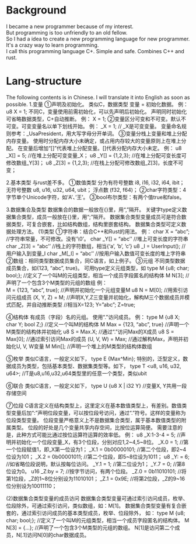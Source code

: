 # Background #

I became a new programmer because of my interest.  
But programming is too unfriendly to an old fellow.  
So I had a idea to create a new programming language for new programmer.  
It's a crazy way to learn programming.  
I call this programming language C+. Simple and safe. Combines C++ and rust.  
# Lang-structure #

The following contents is in Chinese. I will translate it into English as soon as possible.
1.变量
  ①声明及初始化。
类似C，数据类型 变量 = 初始化数据。
例：
u8 X = 1;
不同C，变量使用前需初始化，可以先声明后初始化。
声明同时初始化可省略数据类型，C+自动推断。
例： 
X = 1;
  ②变量区分可变和不可变。默认不可变。可变变量名以单下划线开始。
例：
_X = 1;  // _X是可变变量。
变量命名规则参考：_UsaPresident，用大写字母分开单词。
  ③变量分栈上变量和堆上分配内存变量。
使用时分配内存大小未确定，或占用内存较大的变量原则上在堆上分配。
在变量后增加“[]”代表堆上分配变量。[]代表分配内存大小未定。
例：
u8 _X[] = 5;  //在堆上分配可变变量_X；
u8 _Y[] = {1,2,3};  //在堆上分配可变长度可修改数组_Y[3]；
u8 _Z[3] = {1,2,3};  //在栈上分配可修改数组_Z[3]，长度不可变；

2.基本类型
与rust差不多。
①数值类型
分为有符号整数 i8, i16, i32, i64, ibit；
无符号整数 u8, u16, u32, u64, ubit；
浮点数 (f32, f64)；
②char字符类型：4字节单个Unicode字符，如’A’、’王’。
③bool布尔类型：有两个值true和false。

3.数据集合及类型
数据集合的数据一般放在{}里，用“,”隔开。
关键字type定义数据集合类型，成员一般放在{}里，用“;”隔开。
数据集合类型变量成员可是符合数据类型，可复合嵌套，比如结构数组，结构里嵌套结构。
数据集合类型可定义数据处理方法。
(1)类型
①字符串：结合C++和Rust的用法。
例：
      char X = “abc”;  //字符串常量，不可修改。没有’\0’。
    char _Y[] = “abc’’  //堆上可变长度的字符串
    char _Z[3] = “abc’’  //栈上的字符数组，相当{‘a’, ’b’, ’c’}
u8 _I = UserInput();  //用户输入到变量_I
char _M[_I] = “abc’’  //按用户输入数值可变长度的堆上字符串
②数组：相同类型数据成员集合，同C语言，如上例子。
③元组
不同类型数据成员集合，如{123, “abc”, true}。
可用type定义元组类型，如
  type M {u8; char; bool;};  //定义了一个叫M的元组类型，相当一个成员字段匿名的结构体
  M N[3];  //声明了一个包含3个M类型的元组的数组
    例：  
M = {123, “abc”, true};  //声明并初始化一个元组变量M
u8 N = M[0];  //用索引访问元组成员
(X, Y, Z) = M;  //声明X,Y,Z三变量并初始化，解构M三个数据成员并模式匹配，并自动推断类型
            //相当X=123; Y=”abc”; Z=true;

④结构体
  有成员（字段）名的元组。
  使用“.”访问成员。
例：
  type M {u8 X; char Y; bool Z;}  //定义一个叫M的结构体
  M Max = {123, “abc”, true}  //声明一个M类型的结构体并初始化
  u8 S = Max.X;  //通过“.”访问Max的X成员
  u8 S = Max[0];  //通过索引访问Max的成员
  (U, V, W) = Max;  //通过解构Max，声明并初始化U, V, W变量
  M Min[];  //声明一个堆上的M类型的结构体数组

⑤枚举
  类似C语言，一般定义如下，
    type E {Max^Min};
  特别的，泛型定义，数据成员为类型，包括基本类型、数据集类型等。如下，
    type T <u8, u16, u32, u64>;  //T是u8,u16,u32,u64类型里的任意一个类型，类似ubit

⑥联合
  类似C语言，一般定义如下，
type U {u8 X | i32 Y}  //变量X, Y共用一段存储空间

⑦位段
C语言定义在结构类型上，这里定义在基本数值类型上，有差别。数值类型变量后加“:”声明位段变量，可以按位段号访问，通过“.”符号。这样的变量称为位段类型变量。
位段变量严格意义上不是数据集合类型，属于基本数值类型的附属类型。
位段的好处是几个变量共享内存空间，比按位运算简便。
需要注意的是，此种方式可能比通过按位运算符运算的效率低。
例：
  u8 _X:1-3-4 = 5;  //声明并初始化一个位段变量_X，有3个位段，分别对应1,2~4,5~8位。
  _X.0 = 1;  //第一个位段赋值1，即_X第一位设为1；
  _X.1 = 0b00000101;  //第二个位段，即2~4位设为101；
  _X.2 = 0b00001011;  //第二个位段，即5~8位设为1011；
  u8 _Y: = 6;  //如省略位段说明，默认按每位访问。
  _Y.1 = 1;  //第二位设为1；
  _Y.7 = 0;  //第8位设为0。
  u16 _Z:by = 7;  //按字节访问，有两个位段。
  _Z.0 = 0b11010101;  //将第1位段，_Z的1~8位分别设为11010101；
  _Z.1 = 0x9E;  //将第2位段，_Z的9~16位分别设为10011110；

(2)数据集合类型变量的成员访问
  数据集合类型变量可通过索引访问成员，枚举、位段除外，可通过索引访问，类似数组，如：M[1]。
  数据集合类型变量有复合嵌套的，通过索引访问成员的基本类型成员，枚举、位段除外，
如：
type M {u8; char; bool;};  //定义了一个叫M的元组类型，相当一个成员字段匿名的结构体。
M N[3] = {...};  //声明了一个包含3个M类型的元组的数组。
N[1]是访问第二个成员，N[.1]访问N[0]的char数据成员。

